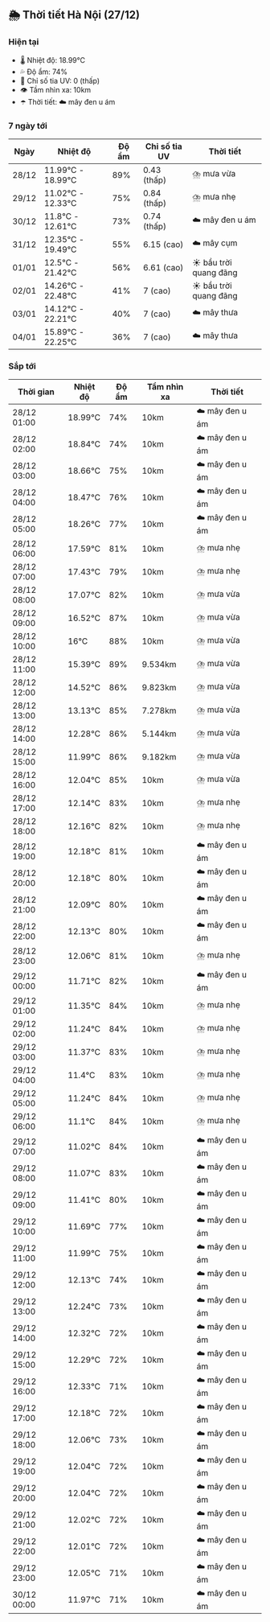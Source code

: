 ## 🌦️ Thời tiết Hà Nội (27/12)

### Hiện tại

- 🌡️ Nhiệt độ: 18.99℃
- 💦 Độ ẩm: 74%
- 🌟 Chỉ số tia UV: 0 (thấp)
- 👁️ Tầm nhìn xa: 10km
- ☂️ Thời tiết: ☁️ mây đen u ám

### 7 ngày tới

| Ngày | Nhiệt độ | Độ ẩm | Chỉ số tia UV | Thời tiết |
| --- | --- | --- | --- | --- |
| 28/12 | 11.99℃ - 18.99℃ | 89% | 0.43 (thấp) | ⛈️ mưa vừa |
| 29/12 | 11.02℃ - 12.33℃ | 75% | 0.84 (thấp) | ⛈️ mưa nhẹ |
| 30/12 | 11.8℃ - 12.61℃ | 73% | 0.74 (thấp) | ☁️ mây đen u ám |
| 31/12 | 12.35℃ - 19.49℃ | 55% | 6.15 (cao) | ☁️ mây cụm |
| 01/01 | 12.5℃ - 21.42℃ | 56% | 6.61 (cao) | ☀️ bầu trời quang đãng |
| 02/01 | 14.26℃ - 22.48℃ | 41% | 7 (cao) | ☀️ bầu trời quang đãng |
| 03/01 | 14.12℃ - 22.21℃ | 40% | 7 (cao) | ☁️ mây thưa |
| 04/01 | 15.89℃ - 22.25℃ | 36% | 7 (cao) | ☁️ mây thưa |

### Sắp tới

| Thời gian | Nhiệt độ | Độ ẩm | Tầm nhìn xa | Thời tiết |
| --- | --- | --- | --- | --- |
| 28/12 01:00 | 18.99℃ | 74% | 10km | ☁️ mây đen u ám |
| 28/12 02:00 | 18.84℃ | 74% | 10km | ☁️ mây đen u ám |
| 28/12 03:00 | 18.66℃ | 75% | 10km | ☁️ mây đen u ám |
| 28/12 04:00 | 18.47℃ | 76% | 10km | ☁️ mây đen u ám |
| 28/12 05:00 | 18.26℃ | 77% | 10km | ☁️ mây đen u ám |
| 28/12 06:00 | 17.59℃ | 81% | 10km | ⛈️ mưa nhẹ |
| 28/12 07:00 | 17.43℃ | 79% | 10km | ⛈️ mưa nhẹ |
| 28/12 08:00 | 17.07℃ | 82% | 10km | ⛈️ mưa vừa |
| 28/12 09:00 | 16.52℃ | 87% | 10km | ⛈️ mưa vừa |
| 28/12 10:00 | 16℃ | 88% | 10km | ⛈️ mưa vừa |
| 28/12 11:00 | 15.39℃ | 89% | 9.534km | ⛈️ mưa vừa |
| 28/12 12:00 | 14.52℃ | 86% | 9.823km | ⛈️ mưa vừa |
| 28/12 13:00 | 13.13℃ | 85% | 7.278km | ⛈️ mưa vừa |
| 28/12 14:00 | 12.28℃ | 86% | 5.144km | ⛈️ mưa vừa |
| 28/12 15:00 | 11.99℃ | 86% | 9.182km | ⛈️ mưa vừa |
| 28/12 16:00 | 12.04℃ | 85% | 10km | ⛈️ mưa vừa |
| 28/12 17:00 | 12.14℃ | 83% | 10km | ⛈️ mưa nhẹ |
| 28/12 18:00 | 12.16℃ | 82% | 10km | ⛈️ mưa nhẹ |
| 28/12 19:00 | 12.18℃ | 81% | 10km | ☁️ mây đen u ám |
| 28/12 20:00 | 12.18℃ | 80% | 10km | ☁️ mây đen u ám |
| 28/12 21:00 | 12.09℃ | 80% | 10km | ☁️ mây đen u ám |
| 28/12 22:00 | 12.13℃ | 80% | 10km | ☁️ mây đen u ám |
| 28/12 23:00 | 12.06℃ | 81% | 10km | ⛈️ mưa nhẹ |
| 29/12 00:00 | 11.71℃ | 82% | 10km | ☁️ mây đen u ám |
| 29/12 01:00 | 11.35℃ | 84% | 10km | ⛈️ mưa nhẹ |
| 29/12 02:00 | 11.24℃ | 84% | 10km | ⛈️ mưa nhẹ |
| 29/12 03:00 | 11.37℃ | 83% | 10km | ⛈️ mưa nhẹ |
| 29/12 04:00 | 11.4℃ | 83% | 10km | ⛈️ mưa nhẹ |
| 29/12 05:00 | 11.24℃ | 84% | 10km | ⛈️ mưa nhẹ |
| 29/12 06:00 | 11.1℃ | 84% | 10km | ⛈️ mưa nhẹ |
| 29/12 07:00 | 11.02℃ | 84% | 10km | ☁️ mây đen u ám |
| 29/12 08:00 | 11.07℃ | 83% | 10km | ☁️ mây đen u ám |
| 29/12 09:00 | 11.41℃ | 80% | 10km | ☁️ mây đen u ám |
| 29/12 10:00 | 11.69℃ | 77% | 10km | ☁️ mây đen u ám |
| 29/12 11:00 | 11.99℃ | 75% | 10km | ☁️ mây đen u ám |
| 29/12 12:00 | 12.13℃ | 74% | 10km | ☁️ mây đen u ám |
| 29/12 13:00 | 12.24℃ | 73% | 10km | ☁️ mây đen u ám |
| 29/12 14:00 | 12.32℃ | 72% | 10km | ☁️ mây đen u ám |
| 29/12 15:00 | 12.29℃ | 72% | 10km | ☁️ mây đen u ám |
| 29/12 16:00 | 12.33℃ | 71% | 10km | ☁️ mây đen u ám |
| 29/12 17:00 | 12.18℃ | 72% | 10km | ☁️ mây đen u ám |
| 29/12 18:00 | 12.06℃ | 73% | 10km | ☁️ mây đen u ám |
| 29/12 19:00 | 12.04℃ | 72% | 10km | ☁️ mây đen u ám |
| 29/12 20:00 | 12.04℃ | 72% | 10km | ☁️ mây đen u ám |
| 29/12 21:00 | 12.02℃ | 72% | 10km | ☁️ mây đen u ám |
| 29/12 22:00 | 12.01℃ | 72% | 10km | ☁️ mây đen u ám |
| 29/12 23:00 | 12.05℃ | 71% | 10km | ☁️ mây đen u ám |
| 30/12 00:00 | 11.97℃ | 71% | 10km | ☁️ mây đen u ám |
